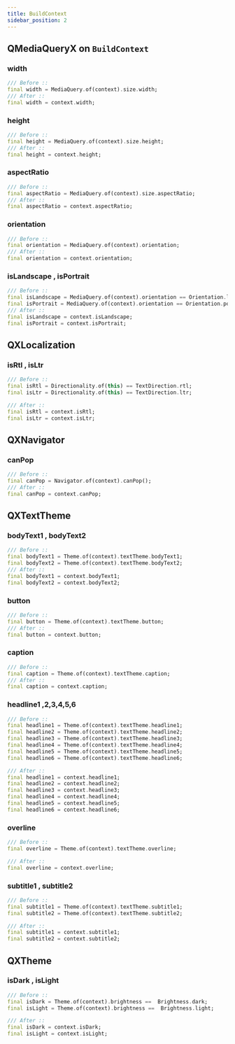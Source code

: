 ```yaml
---
title: BuildContext
sidebar_position: 2
---
```


## QMediaQueryX on `BuildContext`

### width

```dart
/// Before ::
final width = MediaQuery.of(context).size.width;
/// After ::
final width = context.width;
```

### height

```dart
/// Before ::
final height = MediaQuery.of(context).size.height;
/// After ::
final height = context.height;
```

### aspectRatio

```dart
/// Before ::
final aspectRatio = MediaQuery.of(context).size.aspectRatio;
/// After ::
final aspectRatio = context.aspectRatio;
```

### orientation

```dart
/// Before ::
final orientation = MediaQuery.of(context).orientation;
/// After ::
final orientation = context.orientation;
```

### isLandscape , isPortrait

```dart
/// Before ::
final isLandscape = MediaQuery.of(context).orientation == Orientation.landscape;
final isPortrait = MediaQuery.of(context).orientation == Orientation.portrait;
/// After ::
final isLandscape = context.isLandscape;
final isPortrait = context.isPortrait;
```

## QXLocalization

### isRtl , isLtr

```dart
/// Before ::
final isRtl = Directionality.of(this) == TextDirection.rtl;
final isLtr = Directionality.of(this) == TextDirection.ltr;

/// After ::
final isRtl = context.isRtl;
final isLtr = context.isLtr;

```

## QXNavigator

### canPop

```dart
/// Before ::
final canPop = Navigator.of(context).canPop();
/// After ::
final canPop = context.canPop;

```

## QXTextTheme

### bodyText1 , bodyText2

```dart
/// Before ::
final bodyText1 = Theme.of(context).textTheme.bodyText1;
final bodyText2 = Theme.of(context).textTheme.bodyText2;
/// After ::
final bodyText1 = context.bodyText1;
final bodyText2 = context.bodyText2;

```

### button

```dart
/// Before ::
final button = Theme.of(context).textTheme.button;
/// After ::
final button = context.button;

```

### caption

```dart
/// Before ::
final caption = Theme.of(context).textTheme.caption;
/// After ::
final caption = context.caption;

```

### headline1 ,2,3,4,5,6

```dart
/// Before ::
final headline1 = Theme.of(context).textTheme.headline1;
final headline2 = Theme.of(context).textTheme.headline2;
final headline3 = Theme.of(context).textTheme.headline3;
final headline4 = Theme.of(context).textTheme.headline4;
final headline5 = Theme.of(context).textTheme.headline5;
final headline6 = Theme.of(context).textTheme.headline6;

/// After ::
final headline1 = context.headline1;
final headline2 = context.headline2;
final headline3 = context.headline3;
final headline4 = context.headline4;
final headline5 = context.headline5;
final headline6 = context.headline6;

```

### overline

```dart
/// Before ::
final overline = Theme.of(context).textTheme.overline;

/// After ::
final overline = context.overline;
```

### subtitle1 , subtitle2

```dart
/// Before ::
final subtitle1 = Theme.of(context).textTheme.subtitle1;
final subtitle2 = Theme.of(context).textTheme.subtitle2;

/// After ::
final subtitle1 = context.subtitle1;
final subtitle2 = context.subtitle2;
```

## QXTheme

### isDark , isLight

```dart
/// Before ::
final isDark = Theme.of(context).brightness ==  Brightness.dark;
final isLight = Theme.of(context).brightness ==  Brightness.light;

/// After ::
final isDark = context.isDark;
final isLight = context.isLight;
```
